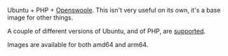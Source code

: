 Ubuntu + PHP + [Openswoole](https://openswoole.com/). This isn't very useful on its own, it's a base image for other things.

A couple of different versions of Ubuntu, and of PHP, are [supported](https://hub.docker.com/r/gbxyz/openswoole/tags).

Images are available for both amd64 and arm64.
